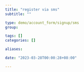 ```yaml
---
title: "register via sms"
subtitle: ""

type: demo/account_form/signup/sms
group:

tags: []
categories: []

aliases:

date: "2023-03-28T00:00:28+08:00"

---
```


